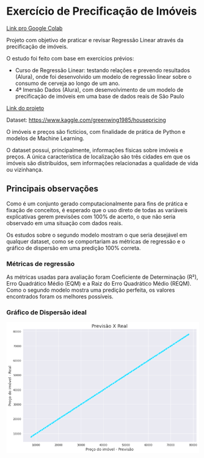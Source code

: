 # Exercício de Precificação de Imóveis

[Link pro Google Colab](https://colab.research.google.com/drive/1iPDRQnBOkfrkh9_1opq10ANPf5MX5w_F?usp=sharing)

Projeto com objetivo de praticar e revisar Regressão Linear através da precificação de imóveis.

O estudo foi feito com base em exercícios prévios:
* Curso de Regressão Linear: testando relações e prevendo resultados (Alura), onde foi desenvolvido um modelo de regressão linear sobre o consumo de cerveja ao longo de um ano.
* 4ª Imersão Dados (Alura), com desenvolvimento de um modelo de precificação de imóveis em uma base de dados reais de São Paulo

[Link do projeto](https://github.com/Tathy/Pesquisa-Imoveis-SP)

Dataset: https://www.kaggle.com/greenwing1985/housepricing

O imóveis e preços são fictícios, com finalidade de prática de Python e modelos de Machine Learning.

O dataset possui, principalmente, informações físicas sobre imóveis e preços. A única característica de localização são três cidades em que os imóveis são distribuídos, sem informações relacionadas a qualidade de vida ou vizinhança.

## Principais observações

Como é um conjunto gerado computacionalmente para fins de prática e fixação de conceitos, é esperado que o uso direto de todas as variáveis explicativas gerem previsões com 100% de acerto, o que não seria observado em uma situação com dados reais.

Os estudos sobre o segundo modelo mostram o que seria desejável em qualquer dataset, como se comportariam as métricas de regressão e o gráfico de dispersão em uma predição 100% correta.

### Métricas de regressão

As métricas usadas para avaliação foram Coeficiente de Determinação (R²), Erro Quadrático Médio (EQM) e a Raiz do Erro Quadrático Médio (REQM). Como o segundo modelo mostra uma predição perfeita, os valores encontrados foram os melhores possíveis.

### Gráfico de Dispersão ideal

<div align="center">
  <img src="https://github.com/Tathy/Precificacao-imoveis/blob/main/images/grafico_dispersao.png?raw=true"/>
</div>
